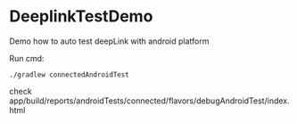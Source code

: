 # DeeplinkTestDemo
Demo how to auto test deepLink with android platform

Run cmd:
```
./gradlew connectedAndroidTest
```

check app/build/reports/androidTests/connected/flavors/debugAndroidTest/index.html
